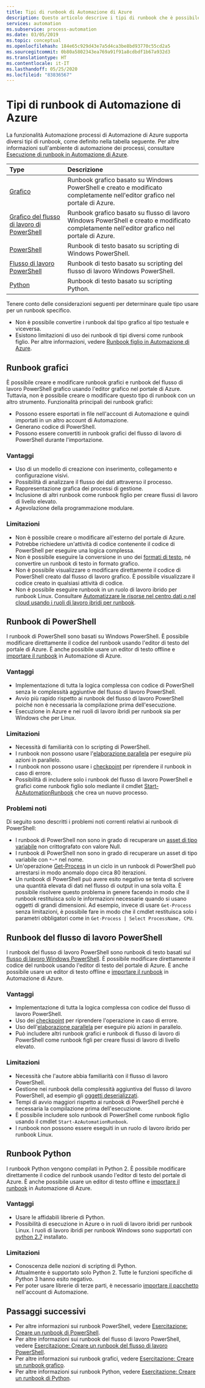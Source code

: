 ```yaml
---
title: Tipi di runbook di Automazione di Azure
description: Questo articolo descrive i tipi di runbook che è possibile usare in Automazione di Azure e fornisce considerazioni per determinare il tipo da usare.
services: automation
ms.subservice: process-automation
ms.date: 03/05/2019
ms.topic: conceptual
ms.openlocfilehash: 184e65c929d43e7a5d4ca3be8bd93770c55cd2a5
ms.sourcegitcommit: 0b80a5802343ea769a91f91a8cdbdf1b67a932d3
ms.translationtype: HT
ms.contentlocale: it-IT
ms.lasthandoff: 05/25/2020
ms.locfileid: "83836567"
---
```

# <a name="azure-automation-runbook-types"></a>Tipi di runbook di Automazione di Azure

La funzionalità Automazione processi di Automazione di Azure supporta diversi tipi di runbook, come definito nella tabella seguente. Per altre informazioni sull'ambiente di automazione dei processi, consultare [Esecuzione di runbook in Automazione di Azure](automation-runbook-execution.md).

| Type | Descrizione |
|:--- |:--- |
| [Grafico](#graphical-runbooks)|Runbook grafico basato su Windows PowerShell e creato e modificato completamente nell'editor grafico nel portale di Azure. |
| [Grafico del flusso di lavoro di PowerShell](#graphical-runbooks)|Runbook grafico basato su flusso di lavoro Windows PowerShell e creato e modificato completamente nell'editor grafico nel portale di Azure. |
| [PowerShell](#powershell-runbooks) |Runbook di testo basato su scripting di Windows PowerShell. |
| [Flusso di lavoro PowerShell](#powershell-workflow-runbooks)|Runbook di testo basato su scripting del flusso di lavoro Windows PowerShell. |
| [Python](#python-runbooks) |Runbook di testo basato su scripting Python. |

Tenere conto delle considerazioni seguenti per determinare quale tipo usare per un runbook specifico.

* Non è possibile convertire i runbook dal tipo grafico al tipo testuale e viceversa.
* Esistono limitazioni di uso dei runbook di tipi diversi come runbook figlio. Per altre informazioni, vedere [Runbook figlio in Automazione di Azure](automation-child-runbooks.md).

## <a name="graphical-runbooks"></a>Runbook grafici

È possibile creare e modificare runbook grafici e runbook del flusso di lavoro PowerShell grafico usando l'editor grafico nel portale di Azure. Tuttavia, non è possibile creare o modificare questo tipo di runbook con un altro strumento. Funzionalità principali dei runbook grafici:

* Possono essere esportati in file nell'account di Automazione e quindi importati in un altro account di Automazione. 
* Generano codice di PowerShell. 
* Possono essere convertiti in runbook grafici del flusso di lavoro di PowerShell durante l'importazione. 

### <a name="advantages"></a>Vantaggi

* Uso di un modello di creazione con inserimento, collegamento e configurazione visivi.
* Possibilità di analizzare il flusso dei dati attraverso il processo.
* Rappresentazione grafica dei processi di gestione.
* Inclusione di altri runbook come runbook figlio per creare flussi di lavoro di livello elevato.
* Agevolazione della programmazione modulare.

### <a name="limitations"></a>Limitazioni

* Non è possibile creare o modificare all'esterno del portale di Azure.
* Potrebbe richiedere un'attività di codice contenente il codice di PowerShell per eseguire una logica complessa.
* Non è possibile eseguire la conversione in uno dei [formati di testo](automation-runbook-types.md), né convertire un runbook di testo in formato grafico. 
* Non è possibile visualizzare o modificare direttamente il codice di PowerShell creato dal flusso di lavoro grafico. È possibile visualizzare il codice creato in qualsiasi attività di codice.
* Non è possibile eseguire runbook in un ruolo di lavoro ibrido per runbook Linux. Consultare [Automatizzare le risorse nel centro dati o nel cloud usando i ruoli di lavoro ibridi per runbook](automation-hybrid-runbook-worker.md).

## <a name="powershell-runbooks"></a>Runbook di PowerShell

I runbook di PowerShell sono basati su Windows PowerShell. È possibile modificare direttamente il codice del runbook usando l'editor di testo del portale di Azure.  È anche possibile usare un editor di testo offline e [importare il runbook](manage-runbooks.md) in Automazione di Azure.

### <a name="advantages"></a>Vantaggi

* Implementazione di tutta la logica complessa con codice di PowerShell senza le complessità aggiuntive del flusso di lavoro PowerShell.
* Avvio più rapido rispetto ai runbook del flusso di lavoro PowerShell poiché non è necessaria la compilazione prima dell'esecuzione.
* Esecuzione in Azure e nei ruoli di lavoro ibridi per runbook sia per Windows che per Linux.

### <a name="limitations"></a>Limitazioni

* Necessità di familiarità con lo scripting di PowerShell.
* I runbook non possono usare l'[elaborazione parallela](automation-powershell-workflow.md#use-parallel-processing) per eseguire più azioni in parallelo.
* I runbook non possono usare i [checkpoint](automation-powershell-workflow.md#use-checkpoints-in-a-workflow) per riprendere il runbook in caso di errore.
* Possibilità di includere solo i runbook del flusso di lavoro PowerShell e grafici come runbook figlio solo mediante il cmdlet [Start-AzAutomationRunbook](https://docs.microsoft.com/powershell/module/az.automation/start-azautomationrunbook?view=azps-3.7.0) che crea un nuovo processo.

### <a name="known-issues"></a>Problemi noti

Di seguito sono descritti i problemi noti correnti relativi ai runbook di PowerShell:

* I runbook di PowerShell non sono in grado di recuperare un [asset di tipo variabile](automation-variables.md) non crittografato con valore Null.
* I runbook di PowerShell non sono in grado di recuperare un asset di tipo variabile con `*~*` nel nome.
* Un'operazione [Get-Process](https://docs.microsoft.com/powershell/module/microsoft.powershell.management/get-process?view=powershell-7) in un ciclo in un runbook di PowerShell può arrestarsi in modo anomalo dopo circa 80 iterazioni.
* Un runbook di PowerShell può avere esito negativo se tenta di scrivere una quantità elevata di dati nel flusso di output in una sola volta. È possibile risolvere questo problema in genere facendo in modo che il runbook restituisca solo le informazioni necessarie quando si usano oggetti di grandi dimensioni. Ad esempio, invece di usare `Get-Process` senza limitazioni, è possibile fare in modo che il cmdlet restituisca solo i parametri obbligatori come in `Get-Process | Select ProcessName, CPU`.

## <a name="powershell-workflow-runbooks"></a>Runbook del flusso di lavoro PowerShell

I runbook del flusso di lavoro PowerShell sono runbook di testo basati sul [flusso di lavoro Windows PowerShell](automation-powershell-workflow.md). È possibile modificare direttamente il codice del runbook usando l'editor di testo del portale di Azure. È anche possibile usare un editor di testo offline e [importare il runbook](manage-runbooks.md) in Automazione di Azure.

### <a name="advantages"></a>Vantaggi

* Implementazione di tutta la logica complessa con codice del flusso di lavoro PowerShell.
* Uso dei [checkpoint](automation-powershell-workflow.md#use-checkpoints-in-a-workflow) per riprendere l'operazione in caso di errore.
* Uso dell'[elaborazione parallela](automation-powershell-workflow.md#use-parallel-processing) per eseguire più azioni in parallelo.
* Può includere altri runbook grafici e runbook di flusso di lavoro di PowerShell come runbook figli per creare flussi di lavoro di livello elevato.

### <a name="limitations"></a>Limitazioni

* Necessità che l'autore abbia familiarità con il flusso di lavoro PowerShell.
* Gestione nei runbook della complessità aggiuntiva del flusso di lavoro PowerShell, ad esempio gli [oggetti deserializzati](automation-powershell-workflow.md#deserialized-objects).
* Tempi di avvio maggiori rispetto ai runbook di PowerShell perché è necessaria la compilazione prima dell'esecuzione.
* È possibile includere solo runbook di PowerShell come runbook figlio usando il cmdlet `Start-AzAutomationRunbook`.
* I runbook non possono essere eseguiti in un ruolo di lavoro ibrido per runbook Linux.

## <a name="python-runbooks"></a>Runbook Python

I runbook Python vengono compilati in Python 2. È possibile modificare direttamente il codice del runbook usando l'editor di testo del portale di Azure. È anche possibile usare un editor di testo offline e [importare il runbook](manage-runbooks.md) in Automazione di Azure.

### <a name="advantages"></a>Vantaggi

* Usare le affidabili librerie di Python.
* Possibilità di esecuzione in Azure o in ruoli di lavoro ibridi per runbook Linux. I ruoli di lavoro ibridi per runbook Windows sono supportati con [python 2.7](https://www.python.org/downloads/release/latest/python2) installato.

### <a name="limitations"></a>Limitazioni

* Conoscenza delle nozioni di scripting di Python.
* Attualmente è supportato solo Python 2. Tutte le funzioni specifiche di Python 3 hanno esito negativo.
* Per poter usare librerie di terze parti, è necessario [importare il pacchetto](python-packages.md) nell'account di Automazione.

## <a name="next-steps"></a>Passaggi successivi

* Per altre informazioni sui runbook PowerShell, vedere [Esercitazione: Creare un runbook di PowerShell](learn/automation-tutorial-runbook-textual-powershell.md).
* Per altre informazioni sui runbook del flusso di lavoro PowerShell, vedere [Esercitazione: Creare un runbook del flusso di lavoro PowerShell](learn/automation-tutorial-runbook-textual.md).
* Per altre informazioni sui runbook grafici, vedere [Esercitazione: Creare un runbook grafico](learn/automation-tutorial-runbook-graphical.md).
* Per altre informazioni sui runbook Python, vedere [Esercitazione: Creare un runbook di Python](learn/automation-tutorial-runbook-textual-python2.md).